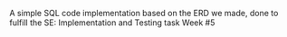 A simple SQL code implementation based on the ERD we made, done to fulfill the SE: Implementation and Testing task Week #5
